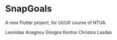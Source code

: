 # SnapGoals

A new Flutter project, for UI/UX course of NTUA.

Leonidas Anagnou
Giorgos Kontos
Christos Lasdas

